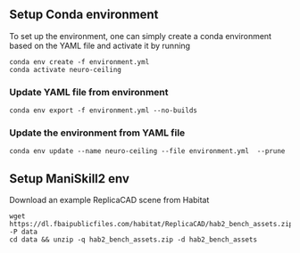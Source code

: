## Setup Conda environment

To set up the environment, one can simply create a conda environment
based on the YAML file and activate it by running

``` shell
conda env create -f environment.yml
conda activate neuro-ceiling
```

### Update YAML file from environment
```
conda env export -f environment.yml --no-builds
```

### Update the environment from YAML file

```
conda env update --name neuro-ceiling --file environment.yml  --prune
```

## Setup ManiSkill2 env

Download an example ReplicaCAD scene from Habitat
```
wget https://dl.fbaipublicfiles.com/habitat/ReplicaCAD/hab2_bench_assets.zip -P data
cd data && unzip -q hab2_bench_assets.zip -d hab2_bench_assets
```